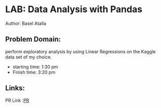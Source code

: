 # LAB: Data Analysis with Pandas
Author: Basel Atalla 


## Problem Domain: 

perform exploratory analysis by using Linear Regressions on the Kaggle data set of my choice.




- starting time: 1:30 pm
- Finish time: 3:20 pm
  
## Links:
PR Link :[PR](https://github.com/baselatalla/linear-regression/pull/1)